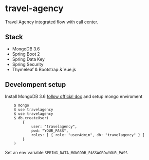 # travel-agency
Travel Agency integrated flow with call center.


## Stack
- MongoDB 3.6
- Spring Boot 2
- Spring Data Key
- Spring Security
- Thymeleaf & Bootstrap & Vue.js
 

## Develompent setup
Install MongoDB 3.6 [follow official doc](https://docs.mongodb.com/manual/installation/) and setup mongo enviroment
    
```
    $ mongo
    $ use travelagency
    $ use travelagency
    $ db.createUser(
        {
            user: "travelagency",
            pwd: "YOUR_PASS",
            roles: [ { role: "userAdmin", db: "travelagency" } ]
        }
    )
```
 Set an env variable `SPRING_DATA_MONGODB_PASSWORD=YOUR_PASS`
    
